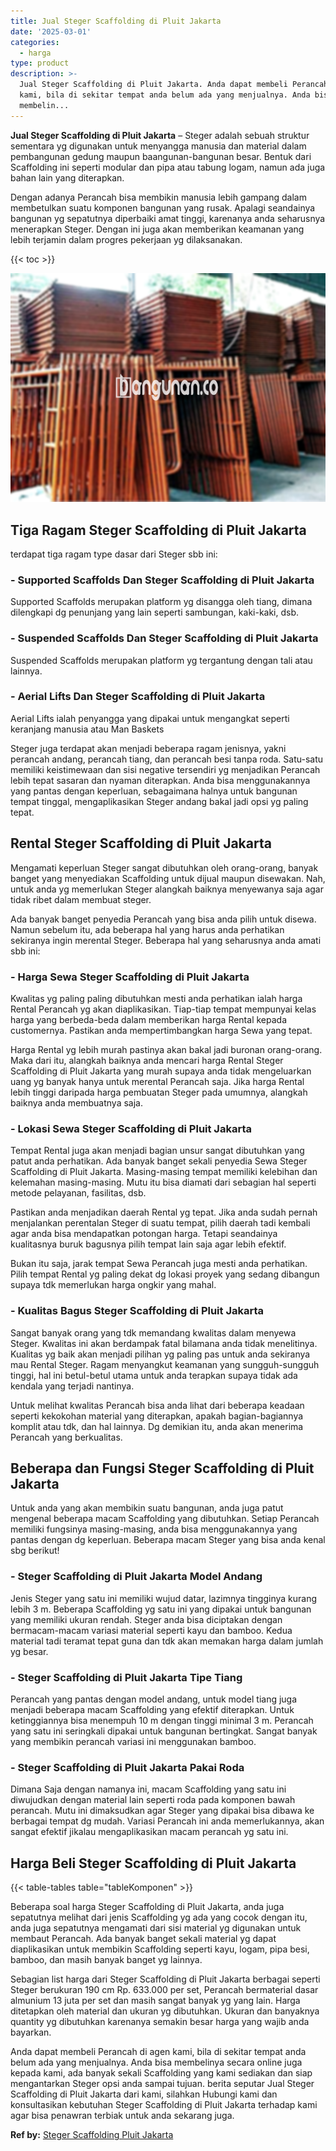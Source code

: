 ```yaml
---
title: Jual Steger Scaffolding di Pluit Jakarta
date: '2025-03-01'
categories:
  - harga
type: product
description: >-
  Jual Steger Scaffolding di Pluit Jakarta. Anda dapat membeli Perancah di agen
  kami, bila di sekitar tempat anda belum ada yang menjualnya. Anda bisa
  membelin...
---
```


**Jual Steger Scaffolding di Pluit Jakarta** – Steger adalah sebuah struktur sementara yg digunakan untuk menyangga manusia dan material dalam pembangunan gedung maupun baangunan-bangunan besar. Bentuk dari Scaffolding ini seperti modular dan pipa atau tabung logam, namun ada juga bahan lain yang diterapkan.

Dengan adanya Perancah bisa membikin manusia lebih gampang dalam membetulkan suatu komponen bangunan yang rusak. Apalagi seandainya bangunan yg sepatutnya diperbaiki amat tinggi, karenanya anda seharusnya menerapkan Steger. Dengan ini juga akan memberikan keamanan yang lebih terjamin dalam progres pekerjaan yg dilaksanakan.

{{< toc >}}

![Jual Steger Scaffolding di Pluit Jakarta](/images/sewa-scaffolding-steger-13.png)

## Tiga Ragam Steger Scaffolding di Pluit Jakarta

terdapat tiga ragam type dasar dari Steger sbb ini:

### \- Supported Scaffolds Dan Steger Scaffolding di Pluit Jakarta

Supported Scaffolds merupakan platform yg disangga oleh tiang, dimana dilengkapi dg penunjang yang lain seperti sambungan, kaki-kaki, dsb.

### \- Suspended Scaffolds Dan Steger Scaffolding di Pluit Jakarta

Suspended Scaffolds merupakan platform yg tergantung dengan tali atau lainnya.

### \- Aerial Lifts Dan Steger Scaffolding di Pluit Jakarta

Aerial Lifts ialah penyangga yang dipakai untuk mengangkat seperti keranjang manusia atau Man Baskets

Steger juga terdapat akan menjadi beberapa ragam jenisnya, yakni perancah andang, perancah tiang, dan perancah besi tanpa roda. Satu-satu memiliki keistimewaan dan sisi negative tersendiri yg menjadikan Perancah lebih tepat sasaran dan nyaman diterapkan. Anda bisa menggunakannya yang pantas dengan keperluan, sebagaimana halnya untuk bangunan tempat tinggal, mengaplikasikan Steger andang bakal jadi opsi yg paling tepat.

## Rental Steger Scaffolding di Pluit Jakarta

Mengamati keperluan Steger sangat dibutuhkan oleh orang-orang, banyak banget yang menyediakan Scaffolding untuk dijual maupun disewakan. Nah, untuk anda yg memerlukan Steger alangkah baiknya menyewanya saja agar tidak ribet dalam membuat steger.

Ada banyak banget penyedia Perancah yang bisa anda pilih untuk disewa. Namun sebelum itu, ada beberapa hal yang harus anda perhatikan sekiranya ingin merental Steger. Beberapa hal yang seharusnya anda amati sbb ini:

### \- Harga Sewa Steger Scaffolding di Pluit Jakarta

Kwalitas yg paling paling dibutuhkan mesti anda perhatikan ialah harga Rental Perancah yg akan diaplikasikan. Tiap-tiap tempat mempunyai kelas harga yang berbeda-beda dalam memberikan harga Rental kepada customernya. Pastikan anda mempertimbangkan harga Sewa yang tepat.

Harga Rental yg lebih murah pastinya akan bakal jadi buronan orang-orang. Maka dari itu, alangkah baiknya anda mencari harga Rental Steger Scaffolding di Pluit Jakarta yang murah supaya anda tidak mengeluarkan uang yg banyak hanya untuk merental Perancah saja. Jika harga Rental lebih tinggi daripada harga pembuatan Steger pada umumnya, alangkah baiknya anda membuatnya saja.

### \- Lokasi Sewa Steger Scaffolding di Pluit Jakarta

Tempat Rental juga akan menjadi bagian unsur sangat dibutuhkan yang patut anda perhatikan. Ada banyak banget sekali penyedia Sewa Steger Scaffolding di Pluit Jakarta. Masing-masing tempat memiliki kelebihan dan kelemahan masing-masing. Mutu itu bisa diamati dari sebagian hal seperti metode pelayanan, fasilitas, dsb.

Pastikan anda menjadikan daerah Rental yg tepat. Jika anda sudah pernah menjalankan perentalan Steger di suatu tempat, pilih daerah tadi kembali agar anda bisa mendapatkan potongan harga. Tetapi seandainya kualitasnya buruk bagusnya pilih tempat lain saja agar lebih efektif.

Bukan itu saja, jarak tempat Sewa Perancah juga mesti anda perhatikan. Pilih tempat Rental yg paling dekat dg lokasi proyek yang sedang dibangun supaya tdk memerlukan harga ongkir yang mahal.

### \- Kualitas Bagus Steger Scaffolding di Pluit Jakarta

Sangat banyak orang yang tdk memandang kwalitas dalam menyewa Steger. Kwalitas ini akan berdampak fatal bilamana anda tidak menelitinya. Kualitas yg baik akan menjadi pilihan yg paling pas untuk anda sekiranya mau Rental Steger. Ragam menyangkut keamanan yang sungguh-sungguh tinggi, hal ini betul-betul utama untuk anda terapkan supaya tidak ada kendala yang terjadi nantinya.

Untuk melihat kwalitas Perancah bisa anda lihat dari beberapa keadaan seperti kekokohan material yang diterapkan, apakah bagian-bagiannya komplit atau tdk, dan hal lainnya. Dg demikian itu, anda akan menerima Perancah yang berkualitas.

## Beberapa dan Fungsi Steger Scaffolding di Pluit Jakarta

Untuk anda yang akan membikin suatu bangunan, anda juga patut mengenal beberapa macam Scaffolding yang dibutuhkan. Setiap Perancah memiliki fungsinya masing-masing, anda bisa menggunakannya yang pantas dengan dg keperluan. Beberapa macam Steger yang bisa anda kenal sbg berikut!

### \- Steger Scaffolding di Pluit Jakarta Model Andang

Jenis Steger yang satu ini memiliki wujud datar, lazimnya tingginya kurang lebih 3 m. Beberapa Scaffolding yg satu ini yang dipakai untuk bangunan yang memiliki ukuran rendah. Steger anda bisa diciptakan dengan bermacam-macam variasi material seperti kayu dan bamboo. Kedua material tadi teramat tepat guna dan tdk akan memakan harga dalam jumlah yg besar.

### \- Steger Scaffolding di Pluit Jakarta Tipe Tiang

Perancah yang pantas dengan model andang, untuk model tiang juga menjadi beberapa macam Scaffolding yang efektif diterapkan. Untuk ketinggiannya bisa menempuh 10 m dengan tinggi minimal 3 m. Perancah yang satu ini seringkali dipakai untuk bangunan bertingkat. Sangat banyak yang membikin perancah variasi ini menggunakan bamboo.

### \- Steger Scaffolding di Pluit Jakarta Pakai Roda

Dimana Saja dengan namanya ini, macam Scaffolding yang satu ini diwujudkan dengan material lain seperti roda pada komponen bawah perancah. Mutu ini dimaksudkan agar Steger yang dipakai bisa dibawa ke berbagai tempat dg mudah. Variasi Perancah ini anda memerlukannya, akan sangat efektif jikalau mengaplikasikan macam perancah yg satu ini.

## Harga Beli Steger Scaffolding di Pluit Jakarta

{{< table-tables table="tableKomponen" >}}

Beberapa soal harga Steger Scaffolding di Pluit Jakarta, anda juga sepatutnya melihat dari jenis Scaffolding yg ada yang cocok dengan itu, anda juga sepatutnya mengamati dari sisi material yg digunakan untuk membaut Perancah. Ada banyak banget sekali material yg dapat diaplikasikan untuk membikin Scaffolding seperti kayu, logam, pipa besi, bamboo, dan masih banyak banget yg lainnya.

Sebagian list harga dari Steger Scaffolding di Pluit Jakarta berbagai seperti Steger berukuran 190 cm Rp. 633.000 per set, Perancah bermaterial dasar almunium 13 juta per set dan masih sangat banyak yg yang lain. Harga ditetapkan oleh material dan ukuran yg dibutuhkan. Ukuran dan banyaknya quantity yg dibutuhkan karenanya semakin besar harga yang wajib anda bayarkan.

Anda dapat membeli Perancah di agen kami, bila di sekitar tempat anda belum ada yang menjualnya. Anda bisa membelinya secara online juga kepada kami, ada banyak sekali Scaffolding yang kami sediakan dan siap mengantarkan Steger opsi anda sampai tujuan. berita seputar Jual Steger Scaffolding di Pluit Jakarta dari kami, silahkan Hubungi kami dan konsultasikan kebutuhan Steger Scaffolding di Pluit Jakarta terhadap kami agar bisa penawran terbiak untuk anda sekarang juga.

**Ref by:** [Steger Scaffolding Pluit Jakarta](https://id.wikipedia.org/wiki/Steger)
